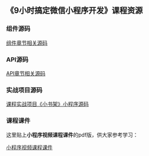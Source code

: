 ## 《9小时搞定微信小程序开发》课程资源

### 组件源码

[组件章节相关源码](https://github.com/SuperJolly/wxapp-tutorial-components)

### API源码

[API章节相关源码](https://github.com/SuperJolly/wxapp-tutorial-api)

### 实战项目源码

[课程实战项目《小书架》小程序源码](https://github.com/SuperJolly/wxapp-little-shelf)

### 课程课件

这里贴上**小程序视频课程课件**的pdf版，供大家参考学习：

[小程序视频课程课件](https://github.com/SuperJolly/wxapp-tutorial-code/blob/master/%E5%B0%8F%E7%A8%8B%E5%BA%8F%E8%A7%86%E9%A2%91%E8%AF%BE%E7%A8%8B%E8%AF%BE%E4%BB%B6.pdf)
